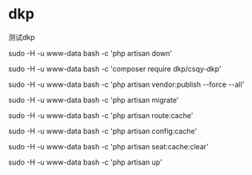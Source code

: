 # dkp
测试dkp

sudo -H -u www-data bash -c 'php artisan down'

sudo -H -u www-data bash -c 'composer require dkp/csqy-dkp'

sudo -H -u www-data bash -c 'php artisan vendor:publish --force --all'

sudo -H -u www-data bash -c 'php artisan migrate'

sudo -H -u www-data bash -c 'php artisan route:cache'

sudo -H -u www-data bash -c 'php artisan config:cache'

sudo -H -u www-data bash -c 'php artisan seat:cache:clear'

sudo -H -u www-data bash -c 'php artisan up'

